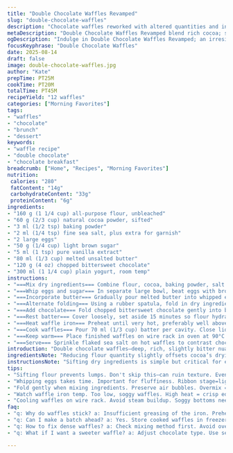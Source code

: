 ```yaml
---
title: "Double Chocolate Waffles Revamped"
slug: "double-chocolate-waffles"
description: "Chocolate waffles reworked with altered quantities and ingredient swaps; buttermilk replaced by plain yogurt for tang, dark cocoa powder swapped for natural cocoa powder. Brown sugar lowered, eggs remain but oil shifted to melted butter for texture and flavor. Flaked sea salt added atop for contrast. Batter rests briefly to hydrate flour and develop flavor. Cook until deep aroma rises, edges firm and slightly crisp. Yield about 12 waffles. Practical tips for batter handling, waffle iron preheating, and fixing common issues."
metaDescription: "Double Chocolate Waffles Revamped blend rich cocoa; shift ingredients for tangy yogurt and melted butter. Crisp outside, soft inside; a chocolate lover's delight."
ogDescription: "Indulge in Double Chocolate Waffles Revamped; an irresistible mix of cocoa and bittersweet chocolate. Flaky salt enhances the taste."
focusKeyphrase: "Double Chocolate Waffles"
date: 2025-08-14
draft: false
image: double-chocolate-waffles.jpg
author: "Kate"
prepTime: PT25M
cookTime: PT20M
totalTime: PT45M
recipeYield: "12 waffles"
categories: ["Morning Favorites"]
tags:
- "waffles"
- "chocolate"
- "brunch"
- "dessert"
keywords:
- "waffle recipe"
- "double chocolate"
- "chocolate breakfast"
breadcrumb: ["Home", "Recipes", "Morning Favorites"]
nutrition: 
 calories: "280"
 fatContent: "14g"
 carbohydrateContent: "33g"
 proteinContent: "6g"
ingredients:
- "160 g (1 1/4 cup) all-purpose flour, unbleached"
- "60 g (2/3 cup) natural cocoa powder, sifted"
- "3 ml (1/2 tsp) baking powder"
- "2 ml (1/4 tsp) fine sea salt, plus extra for garnish"
- "2 large eggs"
- "50 g (1/4 cup) light brown sugar"
- "5 ml (1 tsp) pure vanilla extract"
- "80 ml (1/3 cup) melted unsalted butter"
- "120 g (4 oz) chopped bittersweet chocolate"
- "300 ml (1 1/4 cup) plain yogurt, room temp"
instructions:
- "===Mix dry ingredients=== Combine flour, cocoa, baking powder, salt in a bowl. Sift to remove lumps and aerate. Uniform distribution avoids odd pockets."
- "===Whip eggs and sugar=== In separate large bowl, beat eggs with brown sugar and vanilla using an electric mixer at high speed about 4 minutes until pale, ribbon stage reached; volume should nearly triple. Takes patience; underbeating yields dense waffles."
- "===Incorporate butter=== Gradually pour melted butter into whipped eggs while mixing slowly to avoid deflating."
- "===Alternate folding=== Using a rubber spatula, fold in dry ingredients and yogurt alternately. Start and end with dry mix. Bulk of gluten development happens here; fold gently just until moistened. Few lumps okay; overmixing triggers toughness."
- "===Add chocolate=== Fold chopped bittersweet chocolate gently into batter. Avoid smashing chunks."
- "===Rest batter=== Cover loosely, set aside 15 minutes so flour hydrates and aroma builds. Crucial step for texture. Skip if rushing but risk coarser crumb."
- "===Heat waffle iron=== Preheat until very hot, preferably well above medium. High heat caramelizes sugars; releases aroma and crisp edges."
- "===Cook waffles=== Pour 70 ml (1/3 cup) batter per cavity. Close lid firmly. Cook 5 to 6 minutes, listen for sizzle soften and steam slow. Edges should look dry, color deep cocoa with shiny spots of melted chocolate. Avoid premature opening or steam escapes."
- "===Keep warm=== Place finished waffles on wire rack in oven at 90°C (200°F) to maintain crispness while cooking rest."
- "===Serve=== Sprinkle flaked sea salt on hot waffles to contrast chocolate’s bitterness. Pair with plain Greek yogurt or tart cherry compote if desired."
introduction: "Double chocolate waffles—deep, rich, slightly bitter nuances hit immediate senses. Swap buttermilk with plain yogurt; similar tang, thicker texture, more accessible. Cocoa powder change: natural replaces Dutch-processed for sharper chocolate bite and more acidic profile. Brown sugar lowered—prevents overly moist crumb; butter provides better mouthfeel and roasting flavors than neutral oil. Whisk eggs thoroughly to trap air, crucial for lifting density typical in chocolate-forward waffle batters. Batter rests to hydrate flour and balance flavors. Cooking cues: visual dryness at edges, steady steam reduction, firm waffle centers that spring back. Salty flakes on top add surprise texture, lift flavors, stop sweetness sink. Warnings on overmixing, overheating, and handling chocolate chunks share kitchen-tested fixes."
ingredientsNote: "Reducing flour quantity slightly offsets cocoa’s drying effect; natural cocoa powder is more acidic than Dutch-processed, so baking powder replaces some baking soda to ensure proper lift. Butter over oil adds flavor but can solidify if batter rests too cold — keep near room temp. Yogurt substitution improves tang and thickness; if unavailable, diluted sour cream works too. Brown sugar controls sweetness and moisture — lighter versions create less sticky batters. Bittersweet chocolate chosen for balance; semi-sweet or milk chocolate increases sweetness, which may require sugar adjustments. Salt added twice: in batter for depth, on finished waffles for bursts of flavor contrast."
instructionsNote: "Sifting dry ingredients is simple but critical for even mixing—lumps cause uneven baking pockets. Whipping eggs and sugar until ribbon stage forms a stable foam; crucial for lightness. Folding means gentle mixing to preserve air; goes against intuition to mix fast or long. Resting batter lets flour hydrate fully; leads to a more cohesive, tender crumb. Preheat the iron well—too low temp yields pale, soggy waffles. Cook closely watching steam reduction; when heavy steam slows, waffles approaching crispness. Avoid squeezing iron to prevent dough spillover but ensure lid seals to trap heat. Keep finished waffles on wire racks over plates or towels to avoid soggy bottoms from steam. Serve immediately for best texture; stale waffles can be refreshed in toaster oven but lose crunch."
tips:
- "Sifting flour prevents lumps. Don't skip this—can ruin texture. Even distribution matters a lot."
- "Whipping eggs takes time. Important for fluffiness. Ribbon stage=light waffles. Don't rush!"
- "Fold gently when mixing ingredients. Preserve air bubbles. Overmix = dense waffles."
- "Watch waffle iron temp. Too low, soggy waffles. High heat = crisp edges. Close lid firm."
- "Cooling waffles on wire rack. Avoid steam buildup. Soggy bottoms need air circulation, crucial."
faq:
- "q: Why do waffles stick? a: Insufficient greasing of the iron. Preheat, grease well. Cooking spray works. Too much batter spills."
- "q: Can I make a batch ahead? a: Yes. Store cooked waffles in freezer. Reheat in toaster. Loss of crispness can happen."
- "q: How to fix dense waffles? a: Check mixing method first. Avoid overbeating. Protein development messes with fluffiness."
- "q: What if I want a sweeter waffle? a: Adjust chocolate type. Use semi-sweet, add more sugar. Balance flavors carefully."

---
```

